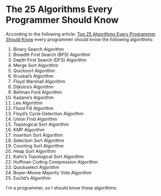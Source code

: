 The 25 Algorithms Every Programmer Should Know
==============================================

According to the following article: [Top 25 Algorithms Every Programmer Should Know](https://medium.com/techie-delight/top-25-algorithms-every-programmer-should-know-373246b4881b) every programmer should know the following algorithms:

1. Binary Search Algorithm
2. Breadth First Search (BFS) Algorithm
3. Depth First Search (DFS) Algorithm
4. Merge Sort Algorithm
5. Quicksort Algorithm
6. Kruskal’s Algorithm
7. Floyd Warshall Algorithm
8. Dijkstra’s Algorithm
9. Bellman Ford Algorithm
10. Kadane’s Algorithm
11. Lee Algorithm
12. Flood Fill Algorithm
13. Floyd’s Cycle Detection Algorithm
14. Union Find Algorithm
15. Topological Sort Algorithm
16. KMP Algorithm
17. Insertion Sort Algorithm
18. Selection Sort Algorithm
19. Counting Sort Algorithm
20. Heap Sort Algorithm
21. Kahn’s Topological Sort Algorithm
22. Huffman Coding Compression Algorithm
23. Quickselect Algorithm
24. Boyer–Moore Majority Vote Algorithm
25. Euclid’s Algorithm

I'm a programmer, so I should know these algorithms.